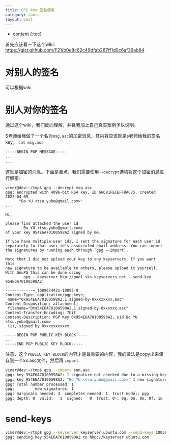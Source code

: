 ```yaml
---
title: GPG key 签名使用
category: tools
layout: post
---
```

* content
{:toc}

首先应该看一下这个wiki:
    https://gist.github.com/F21/b0e8c62c49dfab267ff1d0c6af39ab84
    
# 对别人的签名
可以根据wiki

# 别人对你的签名
通过这个wiki，我们反向理解，并且我加上自己真实案例予以说明。

S老师给我做了一个名为`msg.asc`的加密消息，其内容应该就是s老师给我的签名key。
`cat msg.asc`
```bash
-----BEGIN PGP MESSAGE-----
...
...
```
这就是加密的消息。下面是重点，我们需要使用`--decrypt`选项将这个加密消息进行解密:

```
vimer@dev:~/tmp$ gpg --decrypt msg.asc
gpg: encrypted with 4096-bit RSA key, ID 66681FECEFF9AC75, created 2022-04-09
      "Bo YU <tsu.yubo@gmail.com>"
...

Hi,

please find attached the user id
        Bo YU <tsu.yubo@gmail.com>
of your key 954E6A70100598A2 signed by me.

If you have multiple user ids, I sent the signature for each user id
separately to that user id's associated email address. You can import
the signatures by running each through `gpg --import`.

Note that I did not upload your key to any keyservers. If you want this
new signature to be available to others, please upload it yourself.
With GnuPG this can be done using
        gpg --keyserver hkp://pool.sks-keyservers.net --send-key 954E6A70100598A2
...
------------=_1689674421-10093-0
Content-Type: application/pgp-keys;
 name="0x954E6A70100598A2.1.signed-by-0xxxxxxxx.asc"
Content-Disposition: attachment;
 filename="0x954E6A70100598A2.1.signed-by-0xxxxxx.asc"
Content-Transfer-Encoding: 7bit
Content-Description: PGP Key 0x954E6A70100598A2, uid Bo YU <tsu.yubo@gmail.com>
 (1), signed by 0xxxxxxxxxxx

-----BEGIN PGP PUBLIC KEY BLOCK-----
...
-----END PGP PUBLIC KEY BLOCK-----
```

注意，这个`PUBLIC KEY BLOCK`的内容才是最重要的内容，我的做法是copy出来保存到一个xx.asc文件，然后再 `import`.

```bash
vimer@dev:~/tmp$ gpg --import sun.asc
gpg: key 954E6A70100598A2: 1 signature not checked due to a missing key
gpg: key 954E6A70100598A2: "Bo YU <tsu.yubo@gmail.com>" 1 new signature
gpg: Total number processed: 1
gpg:         new signatures: 1
gpg: marginals needed: 3  completes needed: 1  trust model: pgp
gpg: depth: 0  valid:   1  signed:   0  trust: 0-, 0q, 0n, 0m, 0f, 1u

```

# send-keys 

```bash
vimer@dev:~/tmp$ gpg --keyserver keyserver.ubuntu.com --send-keys 100598A2
gpg: sending key 954E6A70100598A2 to hkp://keyserver.ubuntu.com
```